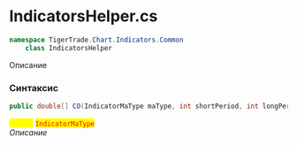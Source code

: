 
# IndicatorsHelper.cs
```csharp
namespace TigerTrade.Chart.Indicators.Common  
    class IndicatorsHelper
```

Описание

### Синтаксис
```csharp
public double[] CO(IndicatorMaType maType, int shortPeriod, int longPeriod)
```

<mark style="color:yellow;">**`maType`**</mark> <mark style="color:red;">`IndicatorMaType`</mark>  
 *Описание*  
  

                    
                    